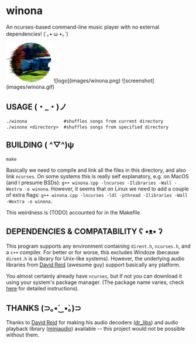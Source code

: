 # winona
An ncurses-based command-line music player with no external dependencies! (´｡• ω •｡`)

<img width="25%" src="images/winona.png" alt="logo">
![logo](images/winona.png)
![screenshot](images/winona.gif)

## USAGE (・_・)ノ
```
./winona              #shuffles songs from current directory
./winona <directory>  #shuffles songs from specified directory
```

## BUILDING ( ^▽^)ψ
```
make
```
Basically we need to compile and link all the files in this directory, and also link `ncurses`. On some systems this is really self explanatory, e.g. on MacOS (and I presume BSDs):
`g++ winona.cpp -lncurses -Ilibraries -Wall -Wextra -o winona`.
However, it seems that on Linux we need to add a couple of extra flags:
`g++ winona.cpp -lncurses -ldl -pthread -Ilibraries -Wall -Wextra -o winona`.

This weirdness is (TODO) accounted for in the Makefile.

## DEPENDENCIES & COMPATABILITY ʕ •ᴥ• ʔ
This program supports any environment containing `dirent.h`, `ncurses.h`, and a `c++` compiler. For better or for worse, this excludes Windoze (because `dirent.h` is a library for Unix-like systems). However, the underlying audio libraries from [David Reid](https://github.com/mackron) (awesome guy) support basically any platform.

You almost certainly already have `ncurses`, but if not you can download it using your system's package manager. (The package name varies, check [here](https://www.cyberciti.biz/faq/linux-install-ncurses-library-headers-on-debian-ubuntu-centos-fedora/) for detailed instructions).

## THANKS (⊃｡•́‿•̀｡)⊃
Thanks to [David Reid](https://github.com/mackron) for making his audio decoders ([dr_libs](https://github.com/mackron/dr_libs)) and audio playback library ([miniaudio](https://github.com/mackron/miniaudio)) available -- this project would not be possible without them.
